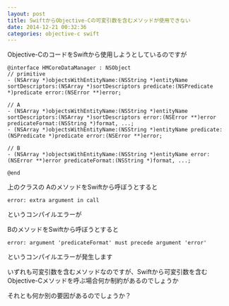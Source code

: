 ```yaml
---
layout: post
title: SwiftからObjective-Cの可変引数を含むメソッドが使用できない
date: 2014-12-21 00:32:36
categories: objective-c swift
---
```

<p>Objective-CのコードをSwiftから使用しようとしているのですが</p>

```
@interface HMCoreDataManager : NSObject
// primitive
- (NSArray *)objectsWithEntityName:(NSString *)entityName sortDescriptors:(NSArray *)sortDescriptors predicate:(NSPredicate *)predicate error:(NSError **)error;

// A
- (NSArray *)objectsWithEntityName:(NSString *)entityName sortDescriptors:(NSArray *)sortDescriptors error:(NSError **)error predicateFormat:(NSString *)format, ...;
- (NSArray *)objectsWithEntityName:(NSString *)entityName predicate:(NSPredicate *)predicate error:(NSError **)error;

// B
- (NSArray *)objectsWithEntityName:(NSString *)entityName error:(NSError **)error predicateFormat:(NSString *)format, ...;

@end
```

<p>上のクラスの
AのメソッドをSwiftから呼ぼうとすると</p>

```
error: extra argument in call
```

<p>というコンパイルエラーが</p>

<p>BのメソッドをSwiftから呼ぼうとすると</p>

```
error: argument 'predicateFormat' must precede argument 'error'
```

<p>というコンパイルエラーが発生します</p>

<p>いずれも可変引数を含むメソッドなのですが、Swiftから可変引数を含むObjective-Cメソッドを呼ぶ場合何か制約があるのでしょうか</p>

<p>それとも何か別の要因があるのでしょうか？</p>
